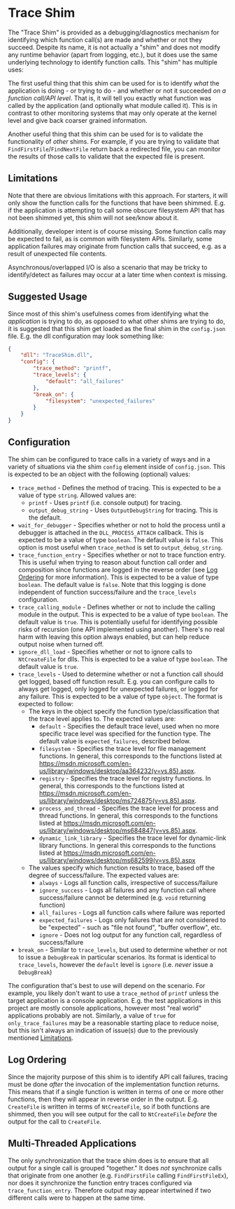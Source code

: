 # Trace Shim
The "Trace Shim" is provided as a debugging/diagnostics mechanism for identifying which function call(s) are made and whether or not they succeed. Despite its name, it is not actually a "shim" and does not modify any runtime behavior (apart from logging, etc.), but it does use the same underlying technology to identify function calls. This "shim" has multiple uses:

The first useful thing that this shim can be used for is to identify _what_ the application is doing - or trying to do - and whether or not it succeeded _on a function call/API level_. That is, it will tell you exactly what function was called by the application (and optionally what module called it). This is in contrast to other monitoring systems that may only operate at the kernel level and give back coarser grained information.

Another useful thing that this shim can be used for is to validate the functionality of _other_ shims. For example, if you are trying to validate that `FindFirstFile`/`FindNextFile` return back a redirected file, you can monitor the results of those calls to validate that the expected file is present.

## Limitations
Note that there are obvious limitations with this approach. For starters, it will only show the function calls for the functions that have been shimmed. E.g. if the application is attempting to call some obscure filesystem API that has not been shimmed yet, this shim will not see/know about it.

Additionally, developer intent is of course missing. Some function calls may be expected to fail, as is common with filesystem APIs. Similarly, some application failures may originate from function calls that succeed, e.g. as a result of unexpected file contents.

Asynchronous/overlapped I/O is also a scenario that may be tricky to identify/detect as failures may occur at a later time when context is missing.

## Suggested Usage
Since most of this shim's usefulness comes from identifying what the _application_ is trying to do, as opposed to what other shims are trying to do, it is suggested that this shim get loaded as the final shim in the `config.json` file. E.g. the dll configuration may look something like:

```json
{
    "dll": "TraceShim.dll",
    "config": {
        "trace_method": "printf",
        "trace_levels": {
            "default": "all_failures"
        },
        "break_on": {
            "filesystem": "unexpected_failures"
        }
    }
}
```

## Configuration
The shim can be configured to trace calls in a variety of ways and in a variety of situations via the shim `config` element inside of `config.json`. This is expected to be an object with the following (optional) values:

* `trace_method` - Defines the method of tracing. This is expected to be a value of type `string`. Allowed values are:
  * `printf` - Uses `printf` (i.e. console output) for tracing.
  * `output_debug_string` - Uses `OutputDebugString` for tracing. This is the default.
* `wait_for_debugger` - Specifies whether or not to hold the process until a debugger is attached in the `DLL_PROCESS_ATTACH` callback. This is expected to be a value of type `boolean`. The default value is `false`. This option is most useful when `trace_method` is set to `output_debug_string`.
* `trace_function_entry` - Specifies whether or not to trace function entry. This is useful when trying to reason about function call order and composition since functions are logged in the reverse order (see [Log Ordering](#Log_Ordering) for more information). This is expected to be a value of type `boolean`. The default value is `false`. Note that this logging is done independent of function success/failure and the `trace_levels` configuration.
* `trace_calling_module` - Defines whether or not to include the calling module in the output. This is expected to be a value of type `boolean`. The default value is `true`. This is potentially useful for identifying possible risks of recursion (one API implemented using another). There's no real harm with leaving this option always enabled, but can help reduce output noise when turned off.
* `ignore_dll_load` - Specifies whether or not to ignore calls to `NtCreateFile` for dlls. This is expected to be a value of type `boolean`. The default value is `true`.
* `trace_levels` - Used to determine whether or not a function call should get logged, based off function result. E.g. you can configure calls to always get logged, only logged for unexpected failures, or logged for any failure. This is expected to be a value of type `object`. The format is expected to follow:
  * The keys in the object specify the function type/classification that the trace level applies to. The expected values are:
    * `default` - Specifies the default trace level, used when no more specific trace level was specified for the function type. The default value is `expected_failures`, described below.
    * `filesystem` - Specifies the trace level for file management functions. In general, this corresponds to the functions listed at https://msdn.microsoft.com/en-us/library/windows/desktop/aa364232(v=vs.85).aspx.
    * `registry` - Specifies the trace level for registry functions. In general, this corresponds to the functions listed at https://msdn.microsoft.com/en-us/library/windows/desktop/ms724875(v=vs.85).aspx.
    * `process_and_thread` - Specifies the trace level for process and thread functions. In general, this corresponds to the functions listed at https://msdn.microsoft.com/en-us/library/windows/desktop/ms684847(v=vs.85).aspx.
    * `dynamic_link_library` - Specifies the trace level for dynamic-link library functions. In general this corresponds to the functions listed at https://msdn.microsoft.com/en-us/library/windows/desktop/ms682599(v=vs.85).aspx
  * The values specify which function results to trace, based off the degree of success/failure. The expected values are:
    * `always` - Logs all function calls, irrespective of success/failure
    * `ignore_success` - Logs all failures and any function call where success/failure cannot be determined (e.g. `void` returning function)
    * `all_failures` - Logs all function calls where failure was reported
    * `expected_failures` - Logs only failures that are not considered to be "expected" - such as "file not found", "buffer overflow", etc.
    * `ignore` - Does not log output for any function call, regardless of success/failure
* `break_on` - Similar to `trace_levels`, but used to determine whether or not to issue a `DebugBreak` in particular scenarios. Its format is identical to `trace_levels`, however the `default` level is `ignore` (i.e. _never_ issue a `DebugBreak`)

The configuration that's best to use will depend on the scenario. For example, you likely don't want to use a `trace_method` of `printf` unless the target application is a console application. E.g. the test applications in this project are mostly console applications, however most "real world" applications probably are not. Similarly, a value of `true` for `only_trace_failures` may be a reasonable starting place to reduce noise, but this isn't always an indication of issue(s) due to the previously mentioned [Limitations](#Limitations).

## Log Ordering
Since the majority purpose of this shim is to identify API call failures, tracing must be done _after_ the invocation of the implementation function returns. This means that if a single function is written in terms of one or more other functions, then they will appear in reverse order in the output. E.g. `CreateFile` is written in terms of `NtCreateFile`, so if both functions are shimmed, then you will see output for the call to `NtCreateFile` _before_ the output for the call to `CreateFile`.

## Multi-Threaded Applications
The only synchronization that the trace shim does is to ensure that all output for a single call is grouped "together." It does _not_ synchronize calls that originate from one another (e.g. `FindFirstFile` calling `FindFirstFileEx`), nor does it synchronize the function entry traces configured via `trace_function_entry`. Therefore output may appear intertwined if two different calls were to happen at the same time.
